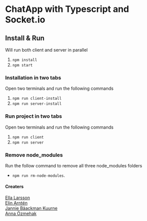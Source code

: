 # ChatApp with Typescript and Socket.io


## Install & Run

Will run both client and server in parallel

1. `npm install`
2. `npm start`

### Installation in two tabs

Open two terminals and run the following commands

1. `npm run client-install`
2. `npm run server-install`

### Run project in two tabs

Open two terminals and run the following commands

1. `npm run client`
2. `npm run server`

### Remove node_modules

Run the follow command to remove all three node_modules folders

- `npm run rm-node-modules`.


#### Creaters
[Ella Larsson](https://github.com/EllaMiri)  
[Elin Arntén](https://github.com/elinarnten)  
[Jannie Bäackman Kuurne](https://github.com/Jannie87)  
[Anna Özmehak](https://github.com/A-Ozmehak)  